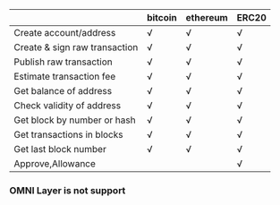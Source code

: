 |                               | bitcoin | ethereum | ERC20 |
| ----------------------------- | ------- | -------- | ----- |
| Create account/address        | √       | √        | √     |
| Create & sign raw transaction | √       | √        | √     |
| Publish  raw transaction      | √       | √        | √     |
| Estimate transaction fee      | √       | √        | √     |
| Get balance of address        | √       | √        | √     |
| Check validity of address     | √       | √        | √     |
| Get block by number or hash   | √       | √        | √     |
| Get transactions in blocks    | √       | √        | √     |
| Get last block number         | √       | √        | √     |
| Approve,Allowance             |         |          | √     |

### OMNI Layer is not support

